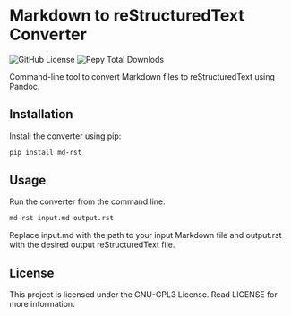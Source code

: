 # Markdown to reStructuredText Converter

![GitHub License](https://img.shields.io/github/license/croketillo/md-rst) ![Pepy Total Downlods](https://img.shields.io/pepy/dt/md-rst)


Command-line tool to convert Markdown files to reStructuredText using Pandoc.

## Installation

Install the converter using pip:

```bash
pip install md-rst
```

## Usage

Run the converter from the command line:

``` bash 
md-rst input.md output.rst
```

Replace input.md with the path to your input Markdown file and output.rst with the desired output reStructuredText file.

## License
This project is licensed under the GNU-GPL3 License. Read LICENSE for more information.
